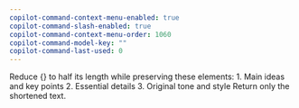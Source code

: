 ```yaml
---
copilot-command-context-menu-enabled: true
copilot-command-slash-enabled: true
copilot-command-context-menu-order: 1060
copilot-command-model-key: ""
copilot-command-last-used: 0
---
```

Reduce {} to half its length while preserving these elements:
    1. Main ideas and key points
    2. Essential details
    3. Original tone and style
    Return only the shortened text.

